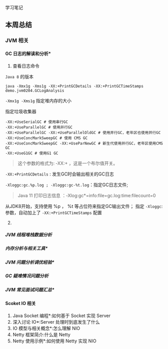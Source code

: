 学习笔记
## 本周总结
### JVM 相关
#### GC 日志的解读和分析*
1. 查看日志命令

`Java 8` 的版本
```
java -Xmx1g -Xms1g ‐XX:+PrintGCDetails ‐XX:+PrintGCTimeStamps  demo.jvm0204.GCLogAnalysis
```
`-Xmx1g -Xms1g` 指定堆内存的大小

指定垃圾收集器
```
‐XX:+UseSerialGC # 使用串行GC
‐XX:+UseParallelGC # 使用并行GC
‐XX:+UseParallelGC ‐XX:+UseParallelOldGC # 使用并行GC，老年区也使用并行GC
‐XX:+UseConcMarkSweepGC # 使用 CMS GC
‐XX:+UseConcMarkSweepGC ‐XX:+UseParNewGC # 新生代使用并行GC，老年区使用CMS GC
‐XX:+UseG1GC # 使用G1 GC
```


>这个参数的格式为: ‐XX:+ ，这是一个布尔值开关。

`‐XX:+PrintGCDetails` : 发生GC时会输出相关的GC日志

`‐Xloggc:gc.%p.log ; ‐Xloggc:gc‐%t.log`：指定GC日志文件;
> Java 11 打印日志信息 ：‐Xlog:gc*=info:file=gc.log:time:filecount=0

从JDK8开始，支持使用 %p ， %t 等占位符来指定GC输出文件；
指定 `‐Xloggc`: 参数，自动加上了 `‐XX:+PrintGCTimeStamps` 配置

2.


##### JVM 线程堆栈数据分析
##### 内存分析与相关工具*
##### JVM 问题分析调优经验*
##### GC 疑难情况问题分析
##### JVM 常见面试问题汇总*

#### Scoket IO 相关
1. Java Socket 编程*:如何基于 Socket 实现 Server
2. 深入讨论 IO*:Server 处理时到底发生了什么
3. IO 模型与相关概念*:怎么理解 NIO
4. Netty 框架简介:什么是 Netty
5. Netty 使用示例*:如何使用 Netty 实现 NIO


